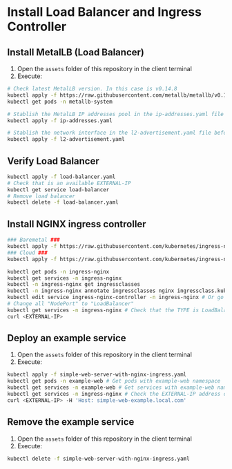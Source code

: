 # Install Load Balancer and Ingress Controller

## Install MetalLB (Load Balancer)

1. Open the `assets` folder of this repository in the client terminal
2. Execute:

```bash
# Check latest MetalLB version. In this case is v0.14.8
kubectl apply -f https://raw.githubusercontent.com/metallb/metallb/v0.14.8/config/manifests/metallb-native.yaml
kubectl get pods -n metallb-system

# Stablish the MetalLB IP addresses pool in the ip-addresses.yaml file before execute the next command
kubectl apply -f ip-addresses.yaml

# Stablish the network interface in the l2-advertisement.yaml file before execute the next command
kubectl apply -f l2-advertisement.yaml
```

## Verify Load Balancer

```bash
kubectl apply -f load-balancer.yaml
# Check that is an available EXTERNAL-IP
kubectl get service load-balancer
# Remove load balancer
kubectl delete -f load-balancer.yaml
```

## Install NGINX ingress controller

```bash
### Baremetal ###
kubectl apply -f https://raw.githubusercontent.com/kubernetes/ingress-nginx/controller-v1.1.3/deploy/static/provider/baremetal/deploy.yaml
### Cloud ###
kubectl apply -f https://raw.githubusercontent.com/kubernetes/ingress-nginx/controller-v1.1.3/deploy/static/provider/cloud/deploy.yaml

kubectl get pods -n ingress-nginx
kubectl get services -n ingress-nginx
kubectl -n ingress-nginx get ingressclasses
kubectl -n ingress-nginx annotate ingressclasses nginx ingressclass.kubernetes.io/is-default-class="true" # Only if there is an only instance of the ingress nginx controller
kubectl edit service ingress-nginx-controller -n ingress-nginx # Or go to Lens, Menu Network > Services > ingress-nginx-controller > edit ...
# Change all "NodePort" to "LoadBalancer"
kubectl get services -n ingress-nginx # Check that the TYPE is LoadBalancer
curl <EXTERNAL-IP>

```

## Deploy an example service

1. Open the `assets` folder of this repository in the client terminal
2. Execute:

```bash
kubectl apply -f simple-web-server-with-nginx-ingress.yaml
kubectl get pods -n example-web # Get pods with example-web namespace
kubectl get services -n example-web # Get services with example-web namespace
kubectl get services -n ingress-nginx # Check the EXTERNAL-IP address of the ingress-nginx-controller
curl <EXTERNAL-IP> -H 'Host: simple-web-example.local.com'
```

## Remove the example service

1. Open the `assets` folder of this repository in the client terminal
2. Execute:

```bash
kubectl delete -f simple-web-server-with-nginx-ingress.yaml
```
